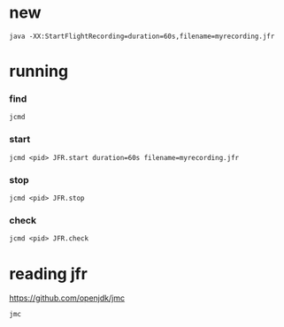 # new 
```
java -XX:StartFlightRecording=duration=60s,filename=myrecording.jfr
```
# running 
### find <pid>
```
jcmd
```
### start
```
jcmd <pid> JFR.start duration=60s filename=myrecording.jfr
```
### stop
```
jcmd <pid> JFR.stop
```
### check
```
jcmd <pid> JFR.check
```
# reading jfr
https://github.com/openjdk/jmc
```
jmc
```

